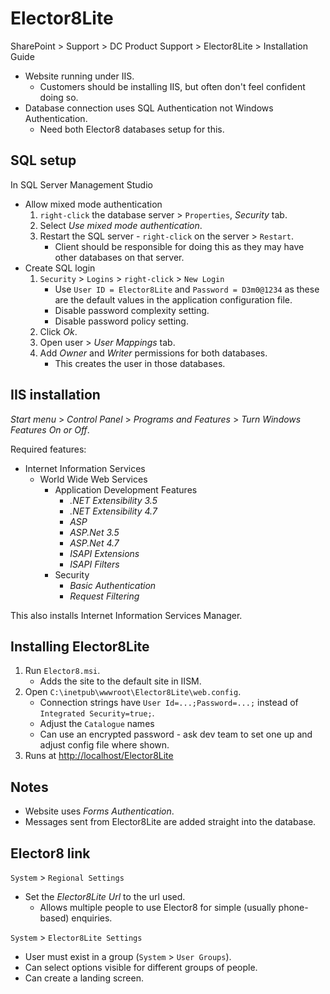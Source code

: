 # Elector8Lite

SharePoint > Support > DC Product Support > Elector8Lite > Installation Guide

* Website running under IIS.
  * Customers should be installing IIS, but often don't feel confident doing so.
* Database connection uses SQL Authentication not Windows Authentication.
  * Need both Elector8 databases setup for this.

## SQL setup

In SQL Server Management Studio

* Allow mixed mode authentication
    1. `right-click` the database server > `Properties`, *Security* tab.
    1. Select *Use mixed mode authentication*.
    1. Restart the SQL server - `right-click` on the server > `Restart`.
        * Client should be responsible for doing this as they may have other databases on that server.
* Create SQL login
    1. `Security` > `Logins` > `right-click` > `New Login`
        * Use `User ID = Elector8Lite` and `Password = D3m0@1234` as these are the default values in the application configuration file.
        * Disable password complexity setting.
        * Disable password policy setting.
    1. Click *Ok*.
    1. Open user > *User Mappings* tab.
    1. Add *Owner* and *Writer* permissions for both databases.
        * This creates the user in those databases.

## IIS installation

*Start menu* > *Control Panel* > *Programs and Features* > *Turn Windows Features On or Off*.

Required features:

* Internet Information Services
  * World Wide Web Services
    * Application Development Features
      * *.NET Extensibility 3.5*
      * *.NET Extensibility 4.7*
      * *ASP*
      * *ASP.Net 3.5*
      * *ASP.Net 4.7*
      * *ISAPI Extensions*
      * *ISAPI Filters*
    * Security
      * *Basic Authentication*
      * *Request Filtering*

This also installs Internet Information Services Manager.

## Installing Elector8Lite

1. Run `Elector8.msi`.
    * Adds the site to the default site in IISM.
1. Open `C:\inetpub\wwwroot\Elector8Lite\web.config`.
    * Connection strings have `User Id=...;Password=...;` instead of `Integrated Security=true;`.
    * Adjust the `Catalogue` names
    * Can use an encrypted password - ask dev team to set one up and adjust config file where shown.
1. Runs at <http://localhost/Elector8Lite>

## Notes

* Website uses *Forms Authentication*.
* Messages sent from Elector8Lite are added straight into the database.

## Elector8 link

`System` > `Regional Settings`

* Set the *Elector8Lite Url* to the url used.
  * Allows multiple people to use Elector8 for simple (usually phone-based) enquiries.

`System` > `Elector8Lite Settings`

* User must exist in a group (`System` > `User Groups`).
* Can select options visible for different groups of people.
* Can create a landing screen.
